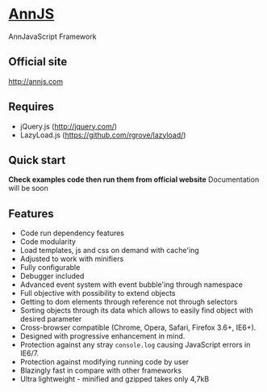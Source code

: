 # [AnnJS](http://annjs.com)
AnnJavaScript Framework

## Official site

http://annjs.com

## Requires

* jQuery.js (http://jquery.com/)
* LazyLoad.js (https://github.com/rgrove/lazyload/)

## Quick start

**Check examples code then run them from official website**
Documentation will be soon

## Features

* Code run dependency features
* Code modularity
* Load templates, js and css on demand with cache'ing
* Adjusted to work with minifiers
* Fully configurable
* Debugger included
* Advanced event system with event bubble'ing through namespace
* Full objective with possibility to extend objects
* Getting to dom elements through reference not through selectors 
* Sorting objects through its data which allows to easily find object with desired parameter
* Cross-browser compatible (Chrome, Opera, Safari, Firefox 3.6+, IE6+).
* Designed with progressive enhancement in mind.
* Protection against any stray `console.log` causing JavaScript errors in
  IE6/7.
* Protection against modifying running code by user
* Blazingly fast in compare with other frameworks
* Ultra lightweight - minified and gzipped takes only 4,7kB